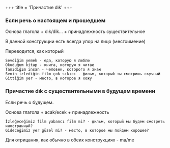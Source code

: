 +++
title = 'Причастие dık'
+++

### Если речь о настоящем и прошедшем

Основа глагола + dık/dik… + принадлежность   существительное

В данной конструкции есть всегда упор на лицо (местоимение)

Переводится, как который

```text
Sevdiğim yemek - еда, которую я люблю
Okuduğum kitap - книга, которую я читаю
Tanıdığım insan - человек, которого я знаю
Senin izlediğin film çok sıkıcı - фильм, который ты смотришь скучный
Gittiğim yer - место, в которое я хожу
```

### Причастие dık с существительными в будущем времени

Если речь о будущем.

Основа глагола + acak/ecek + принадлежность

```text
İzleğeceğimiz film yabancı film mi? - фильм, который мы будем смотреть иностранный?
Gideceğimiz yer güzel mi? - место, в которое мы пойдем хорошее?
```

Для отрицания, как обычно в обеих конструкциях - ma/me 
